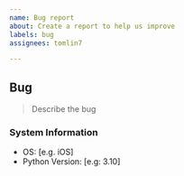 ```yaml
---
name: Bug report
about: Create a report to help us improve
labels: bug
assignees: tomlin7

---
```


## Bug
> Describe the bug


### System Information
- OS: [e.g. iOS]
- Python Version: [e.g: 3.10]
